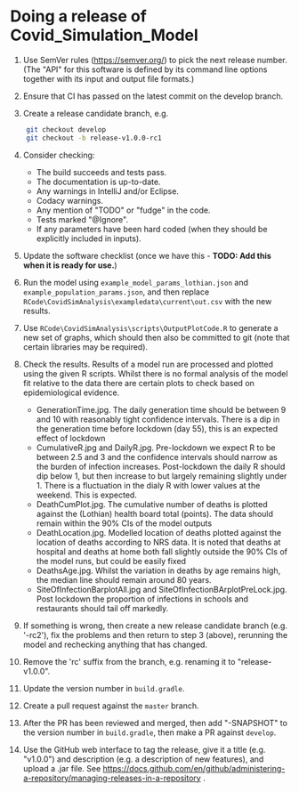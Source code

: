 # Doing a release of Covid_Simulation_Model

1. Use SemVer rules (<https://semver.org/>) to pick the next release number.  (The "API" for this software is defined by its command line options together with its input and output file formats.)

2.  Ensure that CI has passed on the latest commit on the develop branch.

3.  Create a release candidate branch, e.g.
```sh
    git checkout develop
    git checkout -b release-v1.0.0-rc1
```

4.  Consider checking:

    - The build succeeds and tests pass.
    - The documentation is up-to-date.
    - Any warnings in IntelliJ and/or Eclipse.
    - Codacy warnings.
    - Any mention of "TODO" or "fudge" in the code.
    - Tests marked "@Ignore".
    - If any parameters have been hard coded (when they should be explicitly included in inputs).

5.  Update the software checklist (once we have this - **TODO: Add this when it is ready for use.**)

6.  Run the model using `example_model_params_lothian.json` and `example_population_params.json`, and then replace `RCode\CovidSimAnalysis\exampledata\current\out.csv` with the new results.

7.  Use `RCode\CovidSimAnalysis\scripts\OutputPlotCode.R` to generate a new set of graphs, which should then also be committed to git (note that certain libraries may be required).

8.  Check the results.
Results of a model run are processed and plotted using the given R scripts. Whilst there is no formal analysis of the model fit relative to the data there are certain plots to check based on epidemiological evidence.
    - GenerationTime.jpg. The daily generation time should be between 9 and 10 with reasonably tight confidence intervals. There is a dip in the generation time before lockdown (day 55), this is an expected effect of lockdown
    - CumulativeR.jpg and DailyR.jpg. Pre-lockdown we expect R to be between 2.5 and 3 and the confidence intervals should narrow as the burden of infection increases. Post-lockdown the daily R should dip below 1, but then increase to but largely remaining slightly under 1. There is a fluctuation in the dialy R with lower values at the weekend. This is expected.
    -  DeathCumPlot.jpg. The cumulative number of deaths is plotted against the (Lothian) health board total (points). The data should remain within the 90% CIs of the model outputs
    - DeathLocation.jpg. Modelled location of deaths plotted against the location of deaths according to NRS data. It is noted that deaths at hospital and deaths at home both fall slightly outside the 90% CIs of the model runs, but could be easily fixed
    - DeathsAge.jpg. Whilst the variation in deaths by age remains high, the median line should remain around 80 years.
    - SiteOfInfectionBarplotAll.jpg and SiteOfInfectionBArplotPreLock.jpg. Post lockdown the proportion of infections in schools and restaurants should tail off markedly.

9.  If something is wrong, then create a new release candidate branch (e.g. '-rc2'), fix the problems and then return to step 3 (above), rerunning the model and rechecking anything that has changed.

10. Remove the 'rc' suffix from the branch, e.g. renaming it to "release-v1.0.0".

11. Update the version number in `build.gradle`.

12. Create a pull request against the `master` branch.

13. After the PR has been reviewed and merged, then add "-SNAPSHOT" to the version number in `build.gradle`, then make a PR against `develop`.

14. Use the GitHub web interface to tag the release, give it a title (e.g. "v1.0.0") and description (e.g. a description of new features), and upload a .jar file.  See <https://docs.github.com/en/github/administering-a-repository/managing-releases-in-a-repository> .
